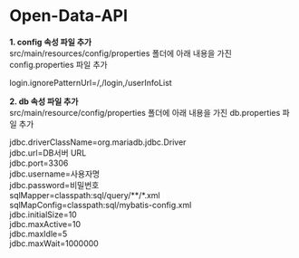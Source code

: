 # Open-Data-API

<b>1. config 속성 파일 추가</b><br>
src/main/resources/config/properties 폴더에 아래 내용을 가진 config.properties 파일 추가

login.ignorePatternUrl=/\,/login\,/userInfoList

<b>2. db 속성 파일 추가</b><br>
src/main/resource/config/properties 폴더에 아래 내용을 가진 db.properties 파일 추가

jdbc.driverClassName=org.mariadb.jdbc.Driver<br>
jdbc.url=DB서버 URL<br>
jdbc.port=3306<br>
jdbc.username=사용자명<br>
jdbc.password=비밀번호<br>
sqlMapper=classpath:sql/query/**/*.xml<br>
sqlMapConfig=classpath:sql/mybatis-config.xml<br>
jdbc.initialSize=10<br>
jdbc.maxActive=10<br>
jdbc.maxIdle=5<br>
jdbc.maxWait=1000000<br>
